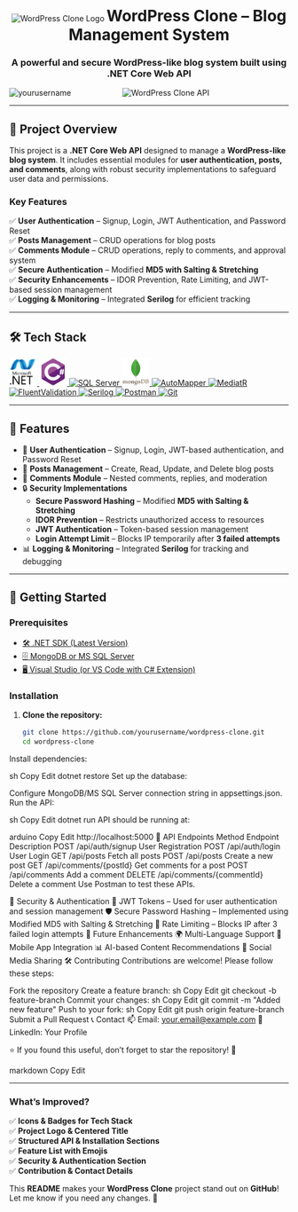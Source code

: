 <div align="center">
  <img src="https://github.com/user-attachments/assets/f0be104a-b2e0-460f-b014-a2054aef3546" alt="WordPress Clone Logo" width="100">
  <h1 style="display: inline;">WordPress Clone – Blog Management System</h1>
  <h3>A powerful and secure WordPress-like blog system built using .NET Core Web API</h3>
</div>

<img align="right" alt="WordPress Clone API" width="300" src="https://cdn.dribbble.com/users/1712260/screenshots/5842000/scene_montage_3.gif"/> 

<p align="left"> <img src="https://komarev.com/ghpvc/?username=yourusername&label=Profile%20views&color=0e75b6&style=flat" alt="yourusername" /> </p>

---

## 🚀 Project Overview  

This project is a **.NET Core Web API** designed to manage a **WordPress-like blog system**. It includes essential modules for **user authentication, posts, and comments**, along with robust security implementations to safeguard user data and permissions.

### **Key Features**  
✅ **User Authentication** – Signup, Login, JWT Authentication, and Password Reset  
✅ **Posts Management** – CRUD operations for blog posts  
✅ **Comments Module** – CRUD operations, reply to comments, and approval system  
✅ **Secure Authentication** – Modified **MD5 with Salting & Stretching**  
✅ **Security Enhancements** – IDOR Prevention, Rate Limiting, and JWT-based session management  
✅ **Logging & Monitoring** – Integrated **Serilog** for efficient tracking  

---

## 🛠️ Tech Stack  

<p align="left">
  <a href="https://dotnet.microsoft.com/" target="_blank"> 
    <img src="https://raw.githubusercontent.com/devicons/devicon/master/icons/dot-net/dot-net-original-wordmark.svg" alt=".NET Core" width="50" height="50"/> 
  </a>
  <a href="https://learn.microsoft.com/en-us/dotnet/csharp/" target="_blank"> 
    <img src="https://raw.githubusercontent.com/devicons/devicon/master/icons/csharp/csharp-original.svg" alt="C#" width="50" height="50"/> 
  </a>
  <a href="https://www.microsoft.com/en-us/sql-server" target="_blank"> 
    <img src="https://www.svgrepo.com/show/303229/microsoft-sql-server-logo.svg" alt="SQL Server" width="50" height="50"/> 
  </a>
  <a href="https://www.mongodb.com/" target="_blank"> 
    <img src="https://raw.githubusercontent.com/devicons/devicon/master/icons/mongodb/mongodb-original-wordmark.svg" alt="MongoDB" width="50" height="50"/> 
  </a>
  <a href="https://automapper.org/" target="_blank"> 
    <img src="https://www.vectorlogo.zone/logos/automapper/automapper-icon.svg" alt="AutoMapper" width="50" height="50"/> 
  </a>
  <a href="https://github.com/jbogard/MediatR" target="_blank"> 
    <img src="https://avatars.githubusercontent.com/u/4201466?s=200&v=4" alt="MediatR" width="50" height="50"/> 
  </a>
  <a href="https://fluentvalidation.net/" target="_blank"> 
    <img src="https://avatars.githubusercontent.com/u/6124640?s=200&v=4" alt="FluentValidation" width="50" height="50"/> 
  </a>
  <a href="https://serilog.net/" target="_blank"> 
    <img src="https://serilog.net/images/serilog-logo.svg" alt="Serilog" width="50" height="50"/> 
  </a>
  <a href="https://www.postman.com/" target="_blank"> 
    <img src="https://www.vectorlogo.zone/logos/getpostman/getpostman-icon.svg" alt="Postman" width="50" height="50"/> 
  </a>
  <a href="https://git-scm.com/" target="_blank"> 
    <img src="https://www.vectorlogo.zone/logos/git-scm/git-scm-icon.svg" alt="Git" width="50" height="50"/> 
  </a>
</p>

---

## 📌 Features  

- 🔑 **User Authentication** – Signup, Login, JWT-based authentication, and Password Reset  
- 📝 **Posts Management** – Create, Read, Update, and Delete blog posts  
- 💬 **Comments Module** – Nested comments, replies, and moderation  
- 🔒 **Security Implementations**  
  - **Secure Password Hashing** – Modified **MD5 with Salting & Stretching**  
  - **IDOR Prevention** – Restricts unauthorized access to resources  
  - **JWT Authentication** – Token-based session management  
  - **Login Attempt Limit** – Blocks IP temporarily after **3 failed attempts**  
- 📊 **Logging & Monitoring** – Integrated **Serilog** for tracking and debugging  

---

## 🚀 Getting Started  

### **Prerequisites**  
- [🛠 .NET SDK (Latest Version)](https://dotnet.microsoft.com/)  
- [🗄️ MongoDB or MS SQL Server](https://www.mongodb.com/)  
- [🖥️ Visual Studio (or VS Code with C# Extension)](https://visualstudio.microsoft.com/)  

### **Installation**  

1. **Clone the repository:**  
   ```sh
   git clone https://github.com/yourusername/wordpress-clone.git
   cd wordpress-clone
Install dependencies:

sh
Copy
Edit
dotnet restore
Set up the database:

Configure MongoDB/MS SQL Server connection string in appsettings.json.
Run the API:

sh
Copy
Edit
dotnet run
API should be running at:

arduino
Copy
Edit
http://localhost:5000
📡 API Endpoints
Method	Endpoint	Description
POST	/api/auth/signup	User Registration
POST	/api/auth/login	User Login
GET	/api/posts	Fetch all posts
POST	/api/posts	Create a new post
GET	/api/comments/{postId}	Get comments for a post
POST	/api/comments	Add a comment
DELETE	/api/comments/{commentId}	Delete a comment
Use Postman to test these APIs.

🔐 Security & Authentication
🔑 JWT Tokens – Used for user authentication and session management
🛡️ Secure Password Hashing – Implemented using Modified MD5 with Salting & Stretching
🚫 Rate Limiting – Blocks IP after 3 failed login attempts
🎯 Future Enhancements
🌍 Multi-Language Support
📱 Mobile App Integration
📊 AI-based Content Recommendations
📢 Social Media Sharing
🛠 Contributing
Contributions are welcome! Please follow these steps:

Fork the repository
Create a feature branch:
sh
Copy
Edit
git checkout -b feature-branch
Commit your changes:
sh
Copy
Edit
git commit -m "Added new feature"
Push to your fork:
sh
Copy
Edit
git push origin feature-branch
Submit a Pull Request
📞 Contact
📫 Email: your.email@example.com
🔗 LinkedIn: Your Profile

⭐ If you found this useful, don’t forget to star the repository! 🚀

markdown
Copy
Edit

---

### **What’s Improved?**  
✅ **Icons & Badges for Tech Stack**  
✅ **Project Logo & Centered Title**  
✅ **Structured API & Installation Sections**  
✅ **Feature List with Emojis**  
✅ **Security & Authentication Section**  
✅ **Contribution & Contact Details**  

This **README** makes your **WordPress Clone** project stand out on **GitHub**! Let me know if you need any changes. 🚀






